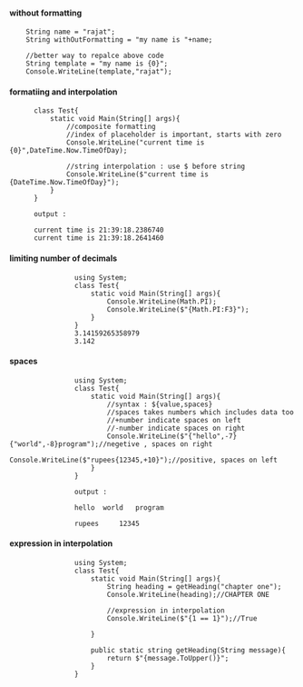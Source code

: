 #### without formatting

        String name = "rajat";
        String withOutFormatting = "my name is "+name;
        
        //better way to repalce above code
        String template = "my name is {0}";
        Console.WriteLine(template,"rajat");


#### formatiing and interpolation

          class Test{    
              static void Main(String[] args){        
                  //composite formatting
                  //index of placeholder is important, starts with zero    
                  Console.WriteLine("current time is {0}",DateTime.Now.TimeOfDay);
                  
                  //string interpolation : use $ before string
                  Console.WriteLine($"current time is {DateTime.Now.TimeOfDay}");   
              }
          }
          
          output : 
          
          current time is 21:39:18.2386740
          current time is 21:39:18.2641460


#### limiting number of decimals

                    using System;
                    class Test{    
                        static void Main(String[] args){        
                            Console.WriteLine(Math.PI);
                            Console.WriteLine($"{Math.PI:F3}");
                        }
                    }
                    3.14159265358979
                    3.142
                    
                    
#### spaces 

                    using System;
                    class Test{    
                        static void Main(String[] args){      
                            //syntax : ${value,spaces}
                            //spaces takes numbers which includes data too
                            //+number indicate spaces on left
                            //-number indicate spaces on right
                            Console.WriteLine($"{"hello",-7}{"world",-8}program");//negetive , spaces on right        
                            Console.WriteLine($"rupees{12345,+10}");//positive, spaces on left
                        }
                    }

                    output : 
                    
                    hello  world   program
                    
                    rupees     12345
                    
#### expression in interpolation


                    using System;
                    class Test{    
                        static void Main(String[] args){              
                            String heading = getHeading("chapter one");
                            Console.WriteLine(heading);//CHAPTER ONE        

                            //expression in interpolation
                            Console.WriteLine($"{1 == 1}");//True

                        }

                        public static string getHeading(String message){
                            return $"{message.ToUpper()}";
                        }
                    }

